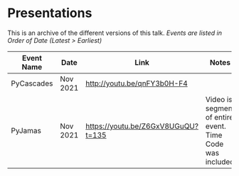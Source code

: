 # Presentations

This is an archive of the different versions of this talk.
_Events are listed in Order of Date (Latest > Earliest)_

|Event Name|Date|Link|Notes|
|---|---|---|---|
|PyCascades| Nov 2021|<http://youtu.be/qnFY3b0H-F4>||
|PyJamas| Nov 2021|<https://youtu.be/Z6GxV8UGuQU?t=135>|Video is segment of entire event. Time Code was included|
